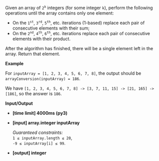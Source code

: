 <div class="markdown"><p>Given an array of <code>2<sup>k</sup></code> integers (for some integer <code>k</code>), perform the following operations until the array contains only one element:</p>
<ul>
<li>On the <code>1<sup>st</sup></code>, <code>3<sup>rd</sup></code>, <code>5<sup>th</sup></code>, etc. iterations (1-based) replace each pair of consecutive elements with their sum;</li>
<li>On the <code>2<sup>nd</sup></code>, <code>4<sup>th</sup></code>, <code>6<sup>th</sup></code>, etc. iterations replace each pair of consecutive elements with their product.</li>
</ul>
<p>After the algorithm has finished, there will be a single element left in the array. Return that element.</p>
<p><strong>Example</strong></p>
<p>For <code>inputArray = [1, 2, 3, 4, 5, 6, 7, 8]</code>, the output should be<br>
<code>arrayConversion(inputArray) = 186</code>.</p>
<p>We have <code>[1, 2, 3, 4, 5, 6, 7, 8] -&gt; [3, 7, 11, 15] -&gt; [21, 165] -&gt; [186]</code>, so the answer is <code>186</code>.</p>
<p><strong>Input/Output</strong></p>
<ul>
<li><strong>[time limit] 4000ms (py3)</strong></li>
</ul>
<ul>
<li>
<p><strong>[input] array.integer inputArray</strong></p>
<p><em>Guaranteed constraints:</em><br>
<code>1 ≤ inputArray.length ≤ 20</code>,<br>
<code>-9 ≤ inputArray[i] ≤ 99</code>.</p>
</li>
<li>
<p><strong>[output] integer</strong></p>
</li>
</ul>
</div>
